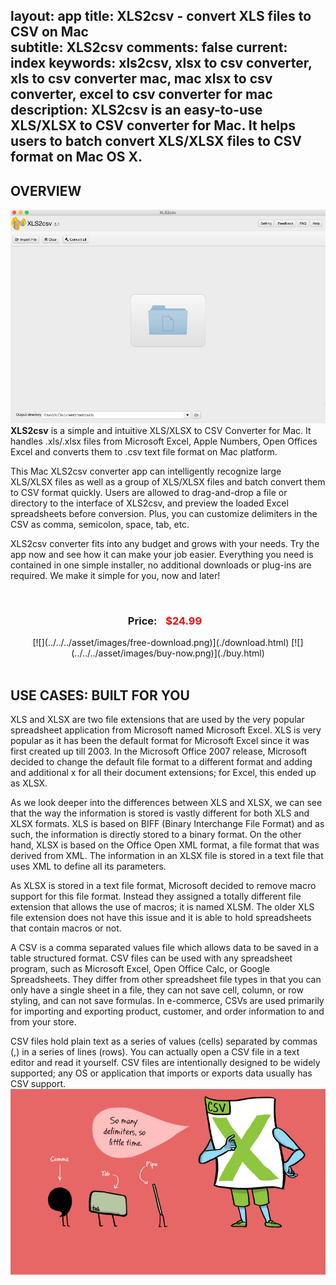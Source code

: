 layout: app
title: XLS2csv - convert XLS files to CSV on Mac  
subtitle: XLS2csv
comments: false
current: index
keywords: xls2csv, xlsx to csv converter, xls to csv converter mac, mac xlsx to csv converter, excel to csv converter for mac
description: XLS2csv is an easy-to-use XLS/XLSX to CSV converter for Mac. It helps users to batch convert XLS/XLSX files to CSV format on Mac OS X. 
---


## OVERVIEW

![](./images/screens/xls2csv.gif)
<br>
**XLS2csv** is a simple and intuitive XLS/XLSX to CSV Converter for Mac. It handles .xls/.xlsx files from Microsoft Excel, Apple Numbers, Open Offices Excel and converts them to .csv text file format on Mac platform. 

This Mac XLS2csv converter app can intelligently recognize large XLS/XLSX files as well as a group of XLS/XLSX files and batch convert them to CSV format quickly. Users are allowed to drag-and-drop a file or directory to the interface of XLS2csv, and preview the loaded Excel spreadsheets before conversion. Plus, you can customize delimiters in the CSV as comma, semicolon, space, tab, etc.

XLS2csv converter fits into any budget and grows with your needs. Try the app now and see how it can make your job easier. Everything you need is contained in one simple installer, no additional downloads or plug-ins are required. We make it simple for you, now and later!

<br>
<div class="buy">
<center><h3>Price: <span style="color: #f00; margin: 0 10px;">$24.99<br />
</span></h3>
[![](../../../asset/images/free-download.png)](./download.html) [![](../../../asset/images/buy-now.png)](./buy.html)</center>

<br>

## USE CASES: BUILT FOR YOU
XLS and XLSX are two file extensions that are used by the very popular spreadsheet application from Microsoft named Microsoft Excel. XLS is very popular as it has been the default format for Microsoft Excel since it was first created up till 2003. In the Microsoft Office 2007 release, Microsoft decided to change the default file format to a different format and adding and additional x for all their document extensions; for Excel, this ended up as XLSX.

As we look deeper into the differences between XLS and XLSX, we can see that the way the information is stored is vastly different for both XLS and XLSX formats. XLS is based on BIFF (Binary Interchange File Format) and as such, the information is directly stored to a binary format. On the other hand, XLSX is based on the Office Open XML format, a file format that was derived from XML. The information in an XLSX file is stored in a text file that uses XML to define all its parameters.

As XLSX is stored in a text file format, Microsoft decided to remove macro support for this file format. Instead they assigned a totally different file extension that allows the use of macros; it is named XLSM. The older XLS file extension does not have this issue and it is able to hold spreadsheets that contain macros or not.

A CSV is a comma separated values file which allows data to be saved in a table structured format. CSV files can be used with any spreadsheet program, such as Microsoft Excel, Open Office Calc, or Google Spreadsheets. They differ from other spreadsheet file types in that you can only have a single sheet in a file, they can not save cell, column, or row styling, and can not save formulas. In e-commerce, CSVs are used primarily for importing and exporting product, customer, and order information to and from your store.

CSV files hold plain text as a series of values (cells) separated by commas (,) in a series of lines (rows). You can actually open a CSV file in a text editor and read it yourself. CSV files are intentionally designed to be widely supported; any OS or application that imports or exports data usually has CSV support.  
![](./images/screens/xls2csv_1440x900.jpg)